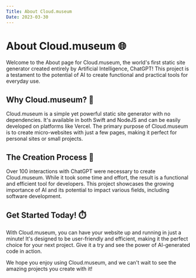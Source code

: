 ```yaml
---
Title: About Cloud.museum
Date: 2023-03-30
---
```


# About Cloud.museum 🌐

Welcome to the About page for Cloud.museum, the world's first static site generator created entirely by Artificial Intelligence, ChatGPT! This project is a testament to the potential of AI to create functional and practical tools for everyday use.

## Why Cloud.museum? 🚀

Cloud.museum is a simple yet powerful static site generator with no dependencies. It's available in both Swift and NodeJS and can be easily developed on platforms like Vercel. The primary purpose of Cloud.museum is to create micro-websites with just a few pages, making it perfect for personal sites or small projects.

## The Creation Process 🤖

Over 100 interactions with ChatGPT were necessary to create Cloud.museum. While it took some time and effort, the result is a functional and efficient tool for developers. This project showcases the growing importance of AI and its potential to impact various fields, including software development.

## Get Started Today! ⏱️

With Cloud.museum, you can have your website up and running in just a minute! It's designed to be user-friendly and efficient, making it the perfect choice for your next project. Give it a try and see the power of AI-generated code in action.

We hope you enjoy using Cloud.museum, and we can't wait to see the amazing projects you create with it!


